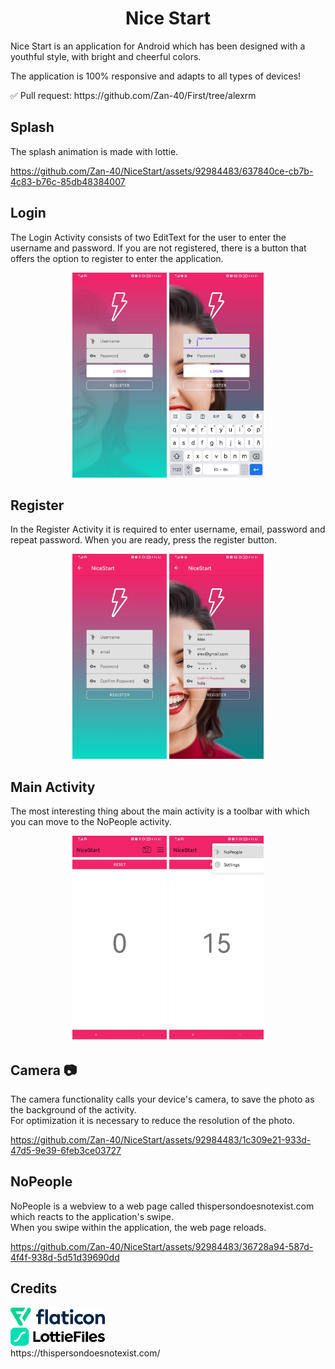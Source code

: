 <h1 align="center" color = "#DF367C">Nice Start</h1>
<p>Nice Start is an application for Android which has been designed with a youthful style, with bright and cheerful colors.</p>
<p>The application is 100% responsive and adapts to all types of devices!</p>
<p>✅ Pull request: https://github.com/Zan-40/First/tree/alexrm</p>


<h2 color = "#DF367C">Splash</h2>
<p>The splash animation is made with lottie.</p>

https://github.com/Zan-40/NiceStart/assets/92984483/637840ce-cb7b-4c83-b76c-85db48384007


<h2 color = "#DF367C">Login</h2>
<p>The Login Activity consists of two EditText for the user to enter the username and password.
If you are not registered, there is a button that offers the option to register to enter the application.</p>
<p align = "center">
  <img src = img/login.jpeg width = 30%>
  <img src = img/login-keyboard.jpeg width = 30%>
</p>
<h2 color = "#DF367C">Register</h2>
<p>In the Register Activity it is required to enter username, email, password and repeat password.
When you are ready, press the register button.</p>
<p align = "center">
  <img src = img/register.jpeg width = 30%>
  <img src = img/register-2.jpeg width = 30%>
</p>
<h2 color = "#DF367C">Main Activity</h2>
<p>The most interesting thing about the main activity is a toolbar with which you can move to the NoPeople activity.</p>
<p align = "center">
  <img src = img/main.jpeg width = 30%>
  <img src = img/selectnopeople.jpeg width = 30%>
</p>
<h2 color = "#DF367C">Camera 📷</h2>
<p>
  The camera functionality calls your device's camera, to save the photo as the background of the activity.
  <br>
  For optimization it is necessary to reduce the resolution of the photo.
</p>


https://github.com/Zan-40/NiceStart/assets/92984483/1c309e21-933d-47d5-9e39-6feb3ce03727


<h2 color = "#DF367C">NoPeople</h2>
<p>
  NoPeople is a webview to a web page called thispersondoesnotexist.com which reacts to the application's swipe. 
  <br>
  When you swipe within the application, the web page reloads.
</p>



https://github.com/Zan-40/NiceStart/assets/92984483/36728a94-587d-4f4f-938d-5d51d39690dd


<h2 color = "#DF367C">Credits</h2>
<a href = "https://www.flaticon.com">
  <img src = img/flaticon.png width = 30%>
</a>
<br>
<a href = "https://lottiefiles.com/">
  <img src = img/lottie.svg width = 30%>
</a>
<br>
https://thispersondoesnotexist.com/



